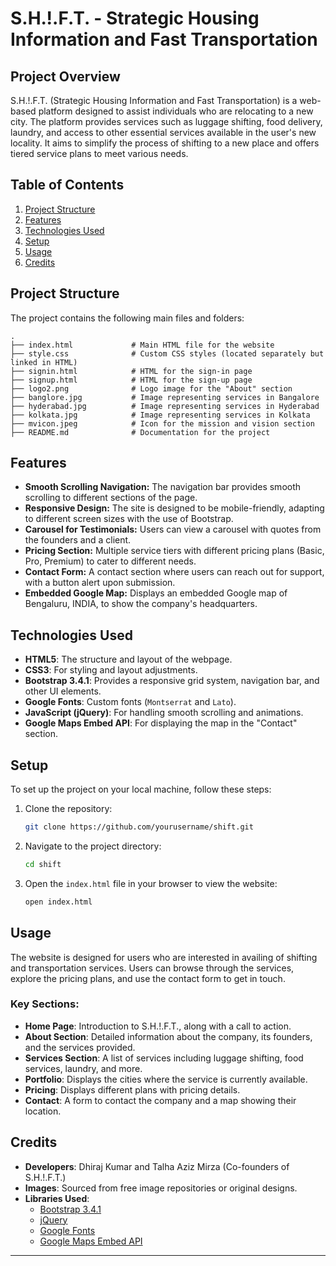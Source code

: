 # S.H.!.F.T. - Strategic Housing Information and Fast Transportation

## Project Overview

S.H.!.F.T. (Strategic Housing Information and Fast Transportation) is a web-based platform designed to assist individuals who are relocating to a new city. The platform provides services such as luggage shifting, food delivery, laundry, and access to other essential services available in the user's new locality. It aims to simplify the process of shifting to a new place and offers tiered service plans to meet various needs.

## Table of Contents
1. [Project Structure](#project-structure)
2. [Features](#features)
3. [Technologies Used](#technologies-used)
4. [Setup](#setup)
5. [Usage](#usage)
6. [Credits](#credits)

## Project Structure

The project contains the following main files and folders:
```
.
├── index.html             # Main HTML file for the website
├── style.css              # Custom CSS styles (located separately but linked in HTML)
├── signin.html            # HTML for the sign-in page
├── signup.html            # HTML for the sign-up page
├── logo2.png              # Logo image for the "About" section
├── banglore.jpg           # Image representing services in Bangalore
├── hyderabad.jpg          # Image representing services in Hyderabad
├── kolkata.jpg            # Image representing services in Kolkata
├── mvicon.jpeg            # Icon for the mission and vision section
├── README.md              # Documentation for the project
```

## Features

- **Smooth Scrolling Navigation:** The navigation bar provides smooth scrolling to different sections of the page.
- **Responsive Design:** The site is designed to be mobile-friendly, adapting to different screen sizes with the use of Bootstrap.
- **Carousel for Testimonials:** Users can view a carousel with quotes from the founders and a client.
- **Pricing Section:** Multiple service tiers with different pricing plans (Basic, Pro, Premium) to cater to different needs.
- **Contact Form:** A contact section where users can reach out for support, with a button alert upon submission.
- **Embedded Google Map:** Displays an embedded Google map of Bengaluru, INDIA, to show the company's headquarters.

## Technologies Used

- **HTML5**: The structure and layout of the webpage.
- **CSS3**: For styling and layout adjustments.
- **Bootstrap 3.4.1**: Provides a responsive grid system, navigation bar, and other UI elements.
- **Google Fonts**: Custom fonts (`Montserrat` and `Lato`).
- **JavaScript (jQuery)**: For handling smooth scrolling and animations.
- **Google Maps Embed API**: For displaying the map in the "Contact" section.

## Setup

To set up the project on your local machine, follow these steps:

1. Clone the repository:
    ```bash
    git clone https://github.com/yourusername/shift.git
    ```

2. Navigate to the project directory:
    ```bash
    cd shift
    ```

3. Open the `index.html` file in your browser to view the website:
    ```bash
    open index.html
    ```

## Usage

The website is designed for users who are interested in availing of shifting and transportation services. Users can browse through the services, explore the pricing plans, and use the contact form to get in touch.

### Key Sections:
- **Home Page**: Introduction to S.H.!.F.T., along with a call to action.
- **About Section**: Detailed information about the company, its founders, and the services provided.
- **Services Section**: A list of services including luggage shifting, food services, laundry, and more.
- **Portfolio**: Displays the cities where the service is currently available.
- **Pricing**: Displays different plans with pricing details.
- **Contact**: A form to contact the company and a map showing their location.

## Credits

- **Developers**: Dhiraj Kumar and Talha Aziz Mirza (Co-founders of S.H.!.F.T.)
- **Images**: Sourced from free image repositories or original designs.
- **Libraries Used**:
  - [Bootstrap 3.4.1](https://getbootstrap.com/docs/3.4/)
  - [jQuery](https://jquery.com/)
  - [Google Fonts](https://fonts.google.com/)
  - [Google Maps Embed API](https://developers.google.com/maps/documentation/embed)

---
